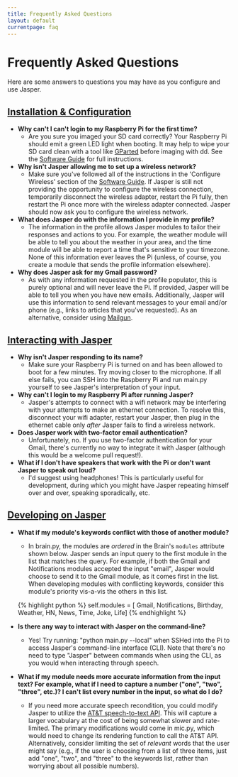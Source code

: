 ```yaml
---
title: Frequently Asked Questions
layout: default
currentpage: faq
---
```


Frequently Asked Questions
===

Here are some answers to questions you may have as you configure and use Jasper.

<h2 class="linked" id='installation-configuration'><a href="#installation-configuration" title="Permalink to this headline">Installation &amp; Configuration</a></h2>

- __Why can't I can't login to my Raspberry Pi for the first time?__
    - Are you sure you imaged your SD card correctly? Your Raspberry Pi should emit a green LED light when booting. It may help to wipe your SD card clean with a tool like [GParted](http://gparted.org) before imaging with dd. See the [Software Guide](/documentation/software/) for full instructions.
- __Why isn't Jasper allowing me to set up a wireless network?__
    - Make sure you've followed all of the instructions in the 'Configure Wireless' section of the [Software Guide](/documentation/software/). If Jasper is still not providing the opportunity to configure the wireless connection, temporarily disconnect the wireless adapter, restart the Pi fully, then restart the Pi once more with the wireless adapter connected. Jasper should now ask you to configure the wireless network.
- __What does Jasper do with the information I provide in my profile?__
    - The information in the profile allows Jasper modules to tailor their responses and actions to you. For example, the weather module will be able to tell you about the weather in your area, and the time module will be able to report a time that's sensitive to your timezone. None of this information ever leaves the Pi (unless, of course, you create a module that sends the profile information elsewhere).
- __Why does Jasper ask for my Gmail password?__
    - As with any information requested in the profile populator, this is purely optional and will never leave the Pi. If provided, Jasper will be able to tell you when you have new emails. Additionally, Jasper will use this information to send relevant messages to your email and/or phone (e.g., links to articles that you've requested). As an alternative, consider using [Mailgun](/documentation/software/#mailgun).

<h2 class="linked" id='interacting'><a href="#interacting" title="Permalink to this headline">Interacting with Jasper</a></h2>

- __Why isn't Jasper responding to its name?__
    - Make sure your Raspberry Pi is turned on and has been allowed to boot for a few minutes. Try moving closer to the microphone. If all else fails, you can SSH into the Raspberry Pi and run main.py yourself to see Jasper's interpretation of your input.
- __Why can't I login to my Raspberry Pi after running Jasper?__
    - Jasper's attempts to connect with a wifi network may be interfering with your attempts to make an ethernet connection. To resolve this, disconnect your wifi adapter, restart your Jasper, then plug in the ethernet cable only _after_ Jasper fails to find a wireless network.
- __Does Jasper work with two-factor email authentication?__
    - Unfortunately, no. If you use two-factor authentication for your Gmail, there's currently no way to integrate it with Jasper (although this would be a welcome pull request!).
- __What if I don't have speakers that work with the Pi or don't want Jasper to speak out loud?__
    - I'd suggest using headphones! This is particularly useful for development, during which you might have Jasper repeating himself over and over, speaking sporadically, etc.

<h2 class="linked" id='developing'><a href="#developing" title="Permalink to this headline">Developing on Jasper</a></h2>

- __What if my module's keywords conflict with those of another module?__
    - In brain.py, the modules are _ordered_ in the Brain's `modules` attribute shown below. Jasper sends an input query to the first module in the list that matches the query. For example, if both the Gmail and Notifications modules accepted the input "email", Jasper would choose to send it to the Gmail module, as it comes first in the list. When developing modules with conflicting keywords, consider this module's priority vis-a-vis the others in this list.
    
    {% highlight python %}
    self.modules = [
        Gmail, Notifications, Birthday, Weather, HN, News, Time, Joke, Life]
    {% endhighlight %}

- __Is there any way to interact with Jasper on the command-line?__
    - Yes! Try running: "python main.py --local" when SSHed into the Pi to access Jasper's command-line interface (CLI). Note that there's no need to type "Jasper" between commands when using the CLI, as you would when interacting through speech.
- __What if my module needs more accurate information from the input text? For example, what if I need to capture a number ("one", "two", "three", etc.)? I can't list every number in the input, so what do I do?__
    - If you need more accurate speech recondition, you could modify Jasper to utilize the [AT&T speech-to-text API](https://developer.att.com/apis/speech). This will capture a larger vocabulary at the cost of being somewhat slower and rate-limited. The primary modifications would come in mic.py, which would need to change its rendering function to call the AT&T API. Alternatively, consider limiting the set of _relevant_ words that the user might say (e.g., if the user is choosing from a list of three items, just add "one", "two", and "three" to the keywords list, rather than worrying about all possible numbers).
